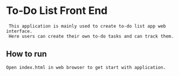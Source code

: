 # To-Do List Front End

     This application is mainly used to create to-do list app web interface.
     Here users can create their own to-do tasks and can track them.
  
## How to run

    Open index.html in web browser to get start with application.
    

